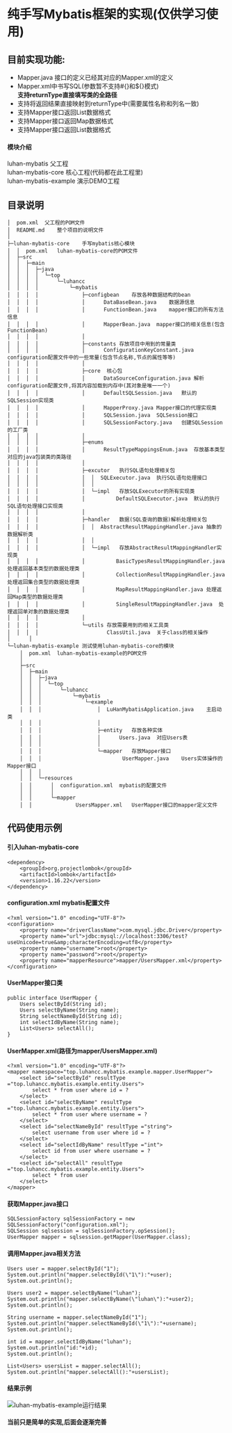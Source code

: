 # 纯手写Mybatis框架的实现(仅供学习使用)
## 目前实现功能:  
* Mapper.java 接口的定义已经其对应的Mapper.xml的定义
* Mapper.xml中书写SQL(参数暂不支持#{}和${}模式)  
**支持returnType直接填写类的全路径** 
* 支持将返回结果直接映射到returnType中(需要属性名称和列名一致)  
* 支持Mapper接口返回List<E>数据格式  
* 支持Mapper接口返回Map数据格式  
* 支持Mapper接口返回List<Map>数据格式  
<!-- * 支持用户自定义数据处理器,如果需要自定义返回数据对象只需要extends AbstractResultMappingHandler对象重写parse(ResultSet resultSet)方法即可 -->
#### 模块介绍
luhan-mybatis 父工程  
luhan-mybatis-core 核心工程(代码都在此工程里)  
luhan-mybatis-example 演示DEMO工程  

## 目录说明
```
│  pom.xml  父工程的POM文件
│  README.md    整个项目的说明文件
│      
├─luhan-mybatis-core    手写mybatis核心模块
│  │  pom.xml   luhan-mybatis-core的POM文件
│  ├─src
│  │  ├─main
│  │  │  ├─java
│  │  │  │  └─top
│  │  │  │      └─luhancc
│  │  │  │          └─mybatis
│  │  │  │              ├─configbean    存放各种数据结构的bean
│  │  │  │              │      DataBaseBean.java    数据源信息
│  │  │  │              │      FunctionBean.java    mapper接口的所有方法信息
│  │  │  │              │      MapperBean.java  mapper接口的相关信息(包含FunctionBean)
│  │  │  │              │      
│  │  │  │              ├─constants 存放项目中用到的常量类
│  │  │  │              │      ConfigurationKeyConstant.java    configuration配置文件中的一些常量(包含节点名称,节点的属性等等)
│  │  │  │              │      
│  │  │  │              ├─core  核心包
│  │  │  │              │      DataSourceConfiguration.java 解析configuration配置文件,将其内容加载到内存中(其对象是唯一一个)
│  │  │  │              │      DefaultSQLSession.java   默认的SQLSession实现类
│  │  │  │              │      MapperProxy.java Mapper接口的代理实现类
│  │  │  │              │      SQLSession.java  SQLSession接口
│  │  │  │              │      SQLSessionFactory.java   创建SQLSession的工厂类
│  │  │  │              │      
│  │  │  │              ├─enums
│  │  │  │              │      ResultTypeMappingsEnum.java  存放基本类型对应的java包装类的类路径
│  │  │  │              │      
│  │  │  │              ├─excutor   执行SQL语句处理相关包
│  │  │  │              │  │  SQLExecutor.java  执行SQL语句处理接口
│  │  │  │              │  │  
│  │  │  │              │  └─impl   存放SQLExecutor的所有实现类
│  │  │  │              │          DefaultSQLExecutor.java  默认的执行SQL语句处理接口实现类
│  │  │  │              │          
│  │  │  │              ├─handler   数据(SQL查询的数据)解析处理相关包
│  │  │  │              │  │  AbstractResultMappingHandler.java 抽象的数据解析类
│  │  │  │              │  │  
│  │  │  │              │  └─impl   存放AbstractResultMappingHandler实现类
│  │  │  │              │          BasicTypesResultMappingHandler.java  处理返回基本类型的数据处理类
│  │  │  │              │          CollectionResultMappingHandler.java  处理返回集合类型的数据处理类
│  │  │  │              │          MapResultMappingHandler.java 处理返回Map类型的数据处理类
│  │  │  │              │          SingleResultMappingHandler.java  处理返回单对象的数据处理类
│  │  │  │              │          
│  │  │  │              └─utils 存放需要用到的相关工具类
│  │  │  │                      ClassUtil.java  关于class的相关操作
│      │                      
└─luhan-mybatis-example 测试使用luhan-mybatis-core的模块
    │  pom.xml  luhan-mybatis-example的POM文件
    │  
    ├─src
    │  ├─main
    │  │  ├─java
    │  │  │  └─top
    │  │  │      └─luhancc
    │  │  │          └─mybatis
    │  │  │              └─example
    │  │  │                  │  LuHanMybatisApplication.java    主启动类
    │  │  │                  │  
    │  │  │                  ├─entity   存放各种实体
    │  │  │                  │      Users.java  对应Users表
    │  │  │                  │      
    │  │  │                  └─mapper   存放Mapper接口
    │  │  │                          UserMapper.java    Users实体操作的Mapper接口
    │  │  │                          
    │  │  └─resources
    │  │      │  configuration.xml  mybatis的配置文件
    │  │      │  
    │  │      └─mapper
    │  │              UsersMapper.xml   UserMapper接口的mapper定义文件
```

## 代码使用示例
#### 引入luhan-mybatis-core
    <dependency>
        <groupId>org.projectlombok</groupId>
        <artifactId>lombok</artifactId>
        <version>1.16.22</version>
    </dependency>
#### configuration.xml mybatis配置文件
    <?xml version="1.0" encoding="UTF-8"?>
    <configuration>
        <property name="driverClassName">com.mysql.jdbc.Driver</property>
        <property name="url">jdbc:mysql://localhost:3306/test?useUnicode=true&amp;characterEncoding=utf8</property>
        <property name="username">root</property>
        <property name="password">root</property>
        <property name="mapperResource">mapper/UsersMapper.xml</property>
    </configuration>
#### UserMapper接口类
    public interface UserMapper {
        Users selectById(String id);
        Users selectByName(String name);
        String selectNameById(String id);
        int selectIdByName(String name);
        List<Users> selectAll();
    }
#### UserMapper.xml(路径为mapper/UsersMapper.xml)
    <?xml version="1.0" encoding="UTF-8"?>
    <mapper namespace="top.luhancc.mybatis.example.mapper.UserMapper">
        <select id="selectById" resultType ="top.luhancc.mybatis.example.entity.Users">
            select * from user where id = ?
        </select>
        <select id="selectByName" resultType ="top.luhancc.mybatis.example.entity.Users">
            select * from user where username = ?
        </select>
        <select id="selectNameById" resultType ="string">
            select username from user where id = ?
        </select>
        <select id="selectIdByName" resultType ="int">
            select id from user where username = ?
        </select>
        <select id="selectAll" resultType ="top.luhancc.mybatis.example.entity.Users">
            select * from user
        </select>
    </mapper>
#### 获取Mapper.java接口
    SQLSessionFactory sqlSessionFactory = new SQLSessionFactory("configuration.xml");
    SQLSession sqlsession = sqlSessionFactory.opSession();
    UserMapper mapper = sqlsession.getMapper(UserMapper.class);
#### 调用Mapper.java相关方法
    Users user = mapper.selectById("1");
    System.out.println("mapper.selectById(\"1\"):"+user);
    System.out.println();

    Users user2 = mapper.selectByName("luhan");
    System.out.println("mapper.selectByName(\"luhan\"):"+user2);
    System.out.println();

    String username = mapper.selectNameById("1");
    System.out.println("mapper.selectNameById(\"1\"):"+username);
    System.out.println();

    int id = mapper.selectIdByName("luhan");
    System.out.println("id:"+id);
    System.out.println();

    List<Users> usersList = mapper.selectAll();
    System.out.println("mapper.selectAll():"+usersList);
#### 结果示例
![luhan-mybatis-example运行结果](http://i2.tiimg.com/698680/d5e82b70fd07c744.png)
#### 当前只是简单的实现,后面会逐渐完善 
